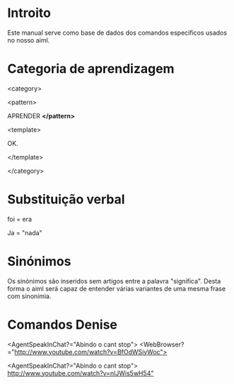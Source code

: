 # Introito #

Este manual serve como base de dados dos comandos específicos usados no nosso aiml.


# Categoria de aprendizagem #



&lt;category&gt;



&lt;pattern&gt;

APRENDER **&lt;/pattern&gt;**

&lt;template&gt;

OK. 

&lt;/template&gt;




&lt;/category&gt;





# Substituição verbal #

foi = era

Ja = "nada"


# Sinónimos #

Os sinónimos são inseridos sem artigos entre a palavra "significa". Desta forma o aiml será capaz de entender várias variantes de uma mesma frase com sinonímia.

# Comandos Denise #

<AgentSpeakInChat?="Abindo o cant stop"> <WebBrowser?="http://www.youtube.com/watch?v=BfOdWSiyWoc">

<AgentSpeakInChat?="Abindo o cant stop"> <http://www.youtube.com/watch?v=nlJWis5wH54">